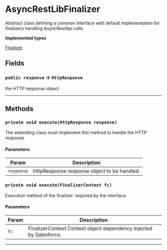 # AsyncRestLibFinalizer

Abstract class defining a common interface with default implementation for finalizers handling
AsyncRestApi calls

**Implemented types**

[Finalizer](Finalizer)

## Fields

### `public response` → `HttpResponse`

the HTTP response object

---

## Methods

### `private void execute(HttpResponse response)`

The extending class must implement this method to handle the HTTP response

#### Parameters

| Param      | Description                                 |
| ---------- | ------------------------------------------- |
| `response` | HttpResponse response object to be handled. |

### `private void execute(FinalizerContext fc)`

Execution method of the finalizer. required by the interface.

#### Parameters

| Param | Description                                                        |
| ----- | ------------------------------------------------------------------ |
| `fc`  | FinalizerContext Context object dependency injected by Salesforce. |

---

